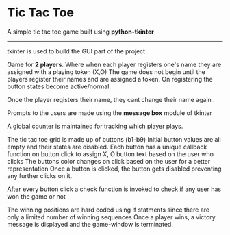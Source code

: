 # Tic Tac Toe

A simple tic tac toe game built using **python-tkinter**

---
tkinter is used to build the GUI part of the project

Game for **2 players**.
Where when each player registers one's name they are assigned with a playing token (X,O)
The game does not begin until the players register their names and are assigned a token.
On registering the button states become active/normal.

Once the player registers their name, they cant change their name again .

Prompts to the users are made using the **message box** module of tkinter

A global counter is maintained for tracking which player plays.

The tic tac toe grid is made up of buttons (b1-b9)
Initial button values are all empty and their states are disabled.
Each button has a unique callback function on button click to assign X, O button text based on the user who clicks
The buttons color changes on click based on the user for a better representation
Once a button is clicked, the button gets disabled preventing any further clicks on it.

After every button click a check function is invoked to check if any user has won the game or not

The winning positions are hard coded using if statments since there are only a limited number of winning sequences
Once a player wins, a victory message is displayed and the game-window is terminated.

